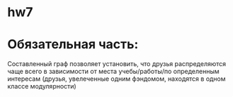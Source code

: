 # hw7

# Обязательная часть:
Составленный граф позволяет установить, что друзья распределяются чаще всего в зависимости от места учебы/работы/по определенным интересам (друзья, увелеченные одним фэндомом, находятся в одном классе модулярности)
